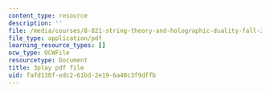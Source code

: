 ```yaml
---
content_type: resource
description: ''
file: /media/courses/8-821-string-theory-and-holographic-duality-fall-2014/fafd130fedc261bd2e196a40c3f9dffb_LTEtH1gzwoE.pdf
file_type: application/pdf
learning_resource_types: []
ocw_type: OCWFile
resourcetype: Document
title: 3play pdf file
uid: fafd130f-edc2-61bd-2e19-6a40c3f9dffb
---
```

